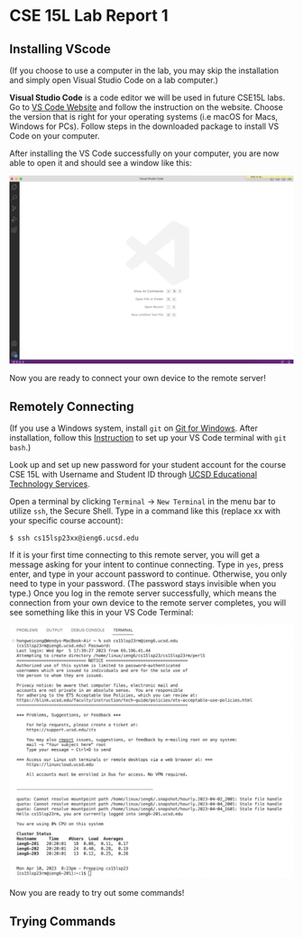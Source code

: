 # CSE 15L Lab Report 1
## Installing VScode
(If you choose to use a computer in the lab, you may skip the installation and simply open Visual Studio Code on a lab computer.) 

**Visual Studio Code** is a code editor we will be used in future CSE15L labs. Go to [VS Code Website](https://code.visualstudio.com/) and follow the instruction on the website. Choose the version that is right for your operating systems (i.e macOS for Macs, Windows for PCs). Follow steps in the downloaded package to install VS Code on your computer.

After installing the VS Code successfully on your computer, you are now able to open it and should see a window like this:

![VS Code Screenshot](lab1_vscode_sc.png)

Now you are ready to connect your own device to the remote server!

## Remotely Connecting
(If you use a Windows system, install `git` on [Git for Windows](https://gitforwindows.org/). After installation, follow this [Instruction](https://stackoverflow.com/questions/42606837/how-do-i-use-bash-on-windows-from-the-visual-studio-code-integrated-terminal/50527994#50527994) to set up your VS Code terminal with `git bash`.)

Look up and set up new password for your student account for the course CSE 15L with Username and Student ID through [UCSD Educational Technology Services](https://sdacs.ucsd.edu/~icc/index.php).

Open a terminal by clicking `Terminal` -> `New Terminal` in the menu bar to utilize `ssh`, the Secure Shell. Type in a command like this (replace xx with your specific course account):
```
$ ssh cs15lsp23xx@ieng6.ucsd.edu
```
If it is your first time connecting to this remote server, you will get a message asking for your intent to continue connecting. Type in `yes`, press enter, and type in your account password to continue. Otherwise, you only need to type in your password. (The password stays invisible when you type.) Once you log in the remote server successfully, which means the connection from your own device to the remote server completes, you will see something like this in your VS Code Terminal:

![Terminal Screenshoot 1](lab1_terminal_sc1.png)

Now you are ready to try out some commands!
## Trying Commands 

